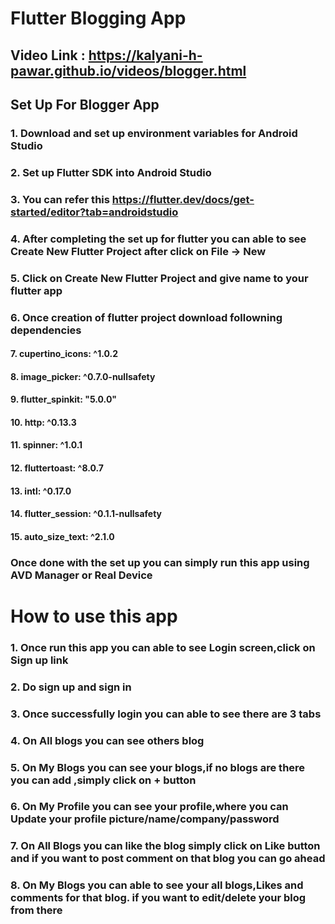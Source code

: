# Flutter Blogging App

## Video Link : https://kalyani-h-pawar.github.io/videos/blogger.html
## Set Up For Blogger App

### 1. Download and set up environment variables for Android Studio
### 2. Set up Flutter SDK into Android Studio
### 3. You can refer this https://flutter.dev/docs/get-started/editor?tab=androidstudio
### 4. After completing the set up for flutter you can able to see Create New Flutter Project after click on File -> New
### 5. Click on Create New Flutter Project and give name to your flutter app
### 6. Once creation of flutter project download followning dependencies
#### 7. cupertino_icons: ^1.0.2
#### 8. image_picker: ^0.7.0-nullsafety
#### 9. flutter_spinkit: "5.0.0"
#### 10. http: ^0.13.3
#### 11. spinner: ^1.0.1
#### 12. fluttertoast: ^8.0.7
#### 13. intl: ^0.17.0
#### 14. flutter_session: ^0.1.1-nullsafety
#### 15. auto_size_text: ^2.1.0 

### Once done with the set up you can simply run this app using AVD Manager or Real Device

# How to use this app

### 1. Once run this app you can able to see Login screen,click on Sign up link
### 2. Do sign up and sign in
### 3. Once successfully login you can able to see there are 3 tabs 
### 4. On All blogs you can see others blog
### 5. On My Blogs you can see your blogs,if no blogs are there you can add ,simply click on + button
### 6. On My Profile you can see your profile,where you can Update your profile picture/name/company/password
### 7. On All Blogs you can like the blog simply click on Like button and if you want to post comment on that blog you can go ahead
### 8. On My Blogs you can able to see your all blogs,Likes and comments for that blog. if you want to edit/delete your blog from there
